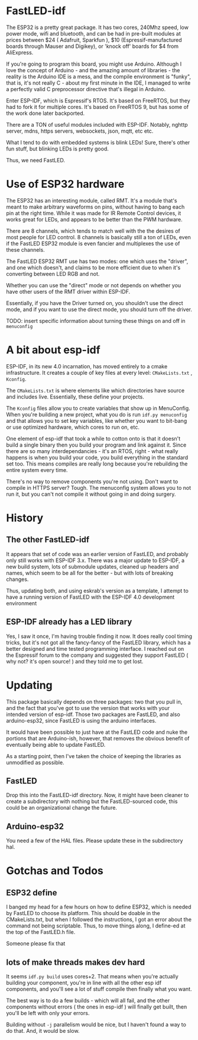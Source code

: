# FastLED-idf

The ESP32 is a pretty great package. It has two
cores, 240Mhz speed, low power mode, wifi and bluetooth, 
and can be had in pre-built modules at prices between $24 ( Adafruit, Sparkfun ), $10 (Espressif-manufactured boards through Mauser and Digikey),
or 'knock off' boards for $4 from AliExpress.

If you're going to program this board, you might use Arduino.
Although I love the concept of Arduino - and the amazing amount
of libraries - the reality is the Arduino IDE is a mess, and the compile
environment is "funky", that is, it's not really C - about my first
minute in the IDE, I managed to write a perfectly valid C preprocessor
directive that's illegal in Arduino.

Enter ESP-IDF, which is Espressif's RTOS. It's based on FreeRTOS,
but they had to fork it for multiple cores. It's based on FreeRTOS 9,
but has some of the work done later backported.

There are a TON of useful modules included with ESP-IDF. Notably,
nghttp server, mdns, https servers, websockets, json, mqtt, etc etc.

What I tend to do with embedded systems is blink LEDs! Sure, there's other
fun stuff, but blinking LEDs is pretty good.

Thus, we need FastLED.

# Use of ESP32 hardware

The ESP32 has an interesting module, called RMT. It's a module that's
meant to make arbitrary waveforms on pins, without having to bang each pin at
the right time. While it was made for IR Remote Control devices, 
it works great for LEDs, and appears to be better than the PWM hardware.

There are 8 channels, which tends to match well with the the desires of most
people for LED control. 8 channels is basically still a ton of LEDs, even
if the FastLED ESP32 module is even fancier and multiplexes the use of these
channels.

The FastLED ESP32 RMT use has two modes: one which uses the "driver", and
one which doesn't, and claims to be more efficient due to when it's converting
between LED RGB and not.

Whether you can use the "direct" mode or not depends on whether you have other
users of the RMT driver within ESP-IDF. 

Essentially, if you have the Driver turned on, you shouldn't use the direct mode,
and if you want to use the direct mode, you should turn off the driver.

TODO: insert specific information about turning these things on and off in `menuconfig`

# A bit about esp-idf

ESP-IDF, in its new 4.0 incarnation, has moved entirely to a cmake infrastructure.
It creates a couple of key files at every level: `CMakeLists.txt` , `Kconfig`. 

The `CMakeLists.txt` is where elements like which directories have source and includes live.
Essentially, these define your projects.

The `Kconfig` files allow you to create variables that show up in MenuConfig. When you're building
a new project, what you do is run `idf.py menuconfig` and that allows you to set key variables,
like whether you want to bit-bang or use optimized hardware, which cores to run on, etc.

One element of esp-idf that took a while to cotton onto is that it doesn't build a single binary
then you build your program and link against it. Since there are so many interdependancies -
it's an RTOS, right - what really happens is when you build your code, you build everything
in the standard set too. This means compiles are really long because you're
rebuilding the entire system every time.

There's no way to remove components you're not using. Don't want to compile in HTTPS server? Tough.
The menuconfig system allows you to not run it, but you can't not compile it without
going in and doing surgery.

# History 

## The other FastLED-idf

It appears that set of code was an earlier version of FastLED, 
and probably only still works with ESP-IDF 3.x. There was a major
update to ESP-IDF, a new build system, lots of submodule updates,
cleaned up headers and names, which seem to be all for the better -
but with lots of breaking changes.

Thus, updating both, and using eskrab's version as a template, 
I attempt to have a running version of FastLED with the ESP-IDF
4.0 development environment

## ESP-IDF already has a LED library

Yes, I saw it once, I'm having trouble finding it now. It does
really cool timing tricks, but it's not got all the fancy-fancy
of the FastLED library, which has a better designed and time tested 
programming interface. I reached out on the Espressif forum to the
company and suggested they support FastLED ( why not? it's open source! )
and they told me to get lost.

# Updating

This package basically depends on three packages: two that you pull in,
and the fact that you've got to use the version that works with your intended version
of esp-idf. Those two packages are FastLED, and also arduino-esp32, since FastLED is
using the arduino interfaces.

It would have been possible to just have at the FastLED code and nuke the portions
that are Arduino-ish, however, that removes the obvious benefit of eventually
being able to update FastLED.

As a starting point, then I've taken the choice of keeping the libraries as unmodified
as possible.

## FastLED

Drop this into the FastLED-idf directory. Now, it might have been cleaner to create a subdirectory
with nothing but the FastLED-sourced code, this could be an organizational change the future.

## Arduino-esp32

You need a few of the HAL files. Please update these in the subdirectory hal.

# Gotchas and Todos

## ESP32 define

I banged my head for a few hours on how to define ESP32, which is needed by FastLED to choose
its platform. This should be doable in the CMakeLists.txt, but when I followed the instructions,
I got an error about the command not being scriptable. Thus, to move things along, I define-ed
at the top of the FastLED.h file.

Someone please fix that

## lots of make threads makes dev hard

It seems `idf.py build` uses cores+2. That means when you're actually building your component, you're in line with
all the other esp idf components, and you'll see a lot of stuff compile then finally what you want.

The best way is to do a few builds - which will all fail, and the other components without errors ( the ones in esp-idf )
will finally get built, then you'll be left with only your errors.

Building without `-j` parallelism would be nice, but I haven't found a way to do that. And, it would be slow.

